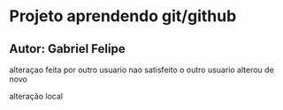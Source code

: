 # Projeto aprendendo git/github

## Autor: Gabriel Felipe 

alteraçao feita por outro usuario
nao satisfeito o outro usuario alterou de novo

alteração local
